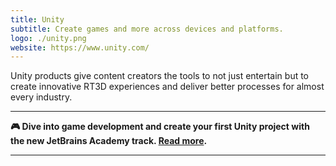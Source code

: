 ```yaml
---
title: Unity
subtitle: Create games and more across devices and platforms.
logo: ./unity.png
website: https://www.unity.com/
---
```


Unity products give content creators the tools to not just entertain but to create innovative RT3D experiences and deliver better processes for almost every industry.

---

**🎮 Dive into game development and create your first Unity project with the new JetBrains Academy track. [Read more](https://hyperskill.org/tracks/36?utm=rider_guide).**

---